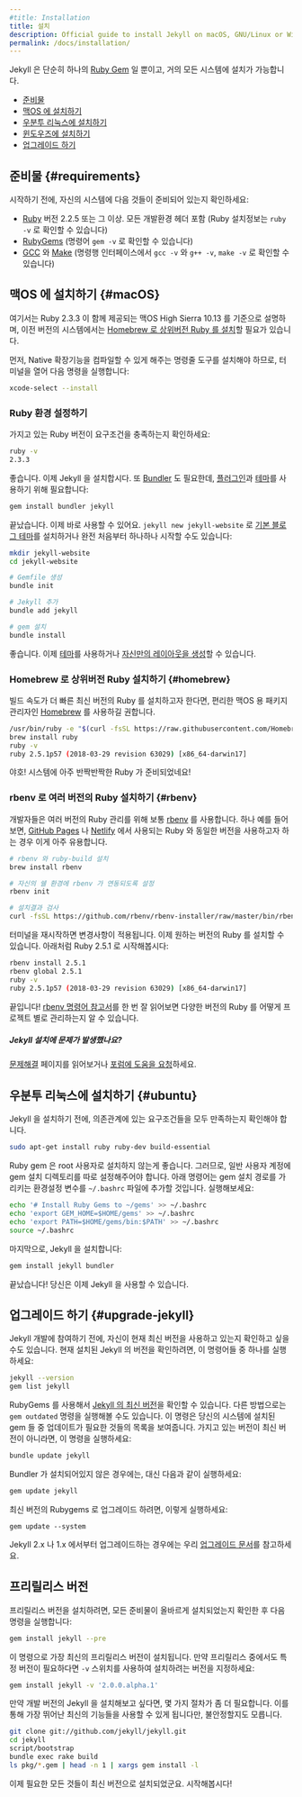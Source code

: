 ```yaml
---
#title: Installation
title: 설치
description: Official guide to install Jekyll on macOS, GNU/Linux or Windows.
permalink: /docs/installation/
---
```


<!--
Jekyll is a [Ruby Gem](http://guides.rubygems.org/rubygems-basics/), and can be
installed on most systems.
-->
Jekyll 은 단순히 하나의 [Ruby Gem](http://guides.rubygems.org/rubygems-basics/) 일 뿐이고, 거의 모든 시스템에 설치가 가능합니다.

<!--
- [Requirements](#requirements)
- [Install Jekyll on macOS](#macOS)
- [Install Jekyll on Ubuntu Linux](#ubuntu)
- [Install Jekyll on Windows](../windows/)
- [Upgrade Jekyll](#upgrade-jekyll)
-->
- [준비물](#requirements)
- [맥OS 에 설치하기](#macOS)
- [우분투 리눅스에 설치하기](#ubuntu)
- [윈도우즈에 설치하기](../windows/)
- [업그레이드 하기](#upgrade-jekyll)

<!--
## Requirements
-->
## 준비물 {#requirements}

<!--
Before you start, make sure your system has the following:
-->
시작하기 전에, 자신의 시스템에 다음 것들이 준비되어 있는지 확인하세요:

<!--
- [Ruby](https://www.ruby-lang.org/en/downloads/) version 2.2.5 or above, including all development headers (ruby installation can be checked by running `ruby -v`)
- [RubyGems](https://rubygems.org/pages/download) (which you can check by running `gem -v`)
- [GCC](https://gcc.gnu.org/install/) and [Make](https://www.gnu.org/software/make/) (in case your system doesn't have them installed, which you can check by running `gcc -v`,`g++ -v`  and `make -v` in your system's command line interface)
-->
- [Ruby](https://www.ruby-lang.org/en/downloads/) 버전 2.2.5 또는 그 이상. 모든 개발환경 헤더 포함 (Ruby 설치정보는 `ruby -v` 로 확인할 수 있습니다)
- [RubyGems](https://rubygems.org/pages/download) (명령어 `gem -v` 로 확인할 수 있습니다)
- [GCC](https://gcc.gnu.org/install/) 와 [Make](https://www.gnu.org/software/make/) (명령행 인터페이스에서 `gcc -v` 와 `g++ -v`, `make -v` 로 확인할 수 있습니다)

<!--
## Install on macOS {#macOS}
-->
## 맥OS 에 설치하기 {#macOS}

<!--
We only cover macOS High Sierra 10.13 here, which comes with Ruby 2.3.3, older systems will need to [install a more recent Ruby version via Homebrew](#homebrew).
-->
여기서는 Ruby 2.3.3 이 함께 제공되는 맥OS High Sierra 10.13 를 기준으로 설명하며, 이전 버전의 시스템에서는 [Homebrew 로 상위버전 Ruby 를 설치](#homebrew)할 필요가 있습니다.

<!--
First, you need to install the command-line tools to be able to compile native extensions, open a terminal and run:
-->
먼저, Native 확장기능을 컴파일할 수 있게 해주는 명령줄 도구를 설치해야 하므로, 터미널을 열어 다음 명령을 실행합니다:

```sh
xcode-select --install
```

<!--
### Set up Ruby included with the OS
-->
### Ruby 환경 설정하기

<!--
Check your Ruby version meet our requirements:
-->
가지고 있는 Ruby 버전이 요구조건을 충족하는지 확인하세요:

```sh
ruby -v
2.3.3
```

<!--
Great, let's install Jekyll. We also need [Bundler](https://bundler.io/) to help us handle [plugins](../plugins) and [themes](../themes):
-->
좋습니다. 이제 Jekyll 을 설치합시다.  또 [Bundler](https://bundler.io/) 도 필요한데, [플러그인](../plugins)과 [테마](../themes)를 사용하기 위해 필요합니다:

```sh
gem install bundler jekyll
```

<!--
That's it, you're ready to go, either by installing our [default minimal blog theme](https://github.com/jekyll/minima) with `jekyll new jekyll-website` or by starting from scratch:
-->
끝났습니다. 이제 바로 사용할 수 있어요. `jekyll new jekyll-website` 로 [기본 블로그 테마](https://github.com/jekyll/minima)를 설치하거나 완전 처음부터 하나하나 시작할 수도 있습니다:

<!--
```sh
mkdir jekyll-website
cd jekyll-website

# Create a Gemfile
bundle init

# Add Jekyll
bundle add jekyll

# Install gems
bundle install
```
-->
```sh
mkdir jekyll-website
cd jekyll-website

# Gemfile 생성
bundle init

# Jekyll 추가
bundle add jekyll

# gem 설치
bundle install
```

<!--
Great, from there you can now either use a [theme](../themes/) or [create your own layouts](../templates/).
-->
좋습니다. 이제 [테마](../themes/)를 사용하거나 [자신만의 레이아웃을 생성](../templates/)할 수 있습니다.

<!--
### Install a newer Ruby version via Homebrew {#homebrew}
-->
### Homebrew 로 상위버전 Ruby 설치하기 {#homebrew}

<!--
If you wish to install the latest version of Ruby and get faster builds, we recommend to do it via [Homebrew](https://brew.sh) a handy package manager for macOS.
-->
빌드 속도가 더 빠른 최신 버전의 Ruby 를 설치하고자 한다면, 편리한 맥OS 용 패키지 관리자인 [Homebrew](https://brew.sh) 를 사용하길 권합니다.

```sh
/usr/bin/ruby -e "$(curl -fsSL https://raw.githubusercontent.com/Homebrew/install/master/install)"
brew install ruby
ruby -v
ruby 2.5.1p57 (2018-03-29 revision 63029) [x86_64-darwin17]
```

<!--
Yay! Now you have a shiny Ruby on your system!
-->
야호! 시스템에 아주 반짝반짝한 Ruby 가 준비되었네요!

<!--
### Install multiple Ruby versions with rbenv {#rbenv}
-->
### rbenv 로 여러 버전의 Ruby 설치하기 {#rbenv}

<!--
Developers often use [rbenv](https://github.com/rbenv/rbenv) to manage multiple Ruby versions. This can be useful if you want to run the same Ruby version used by [GitHub Pages](https://pages.github.com/versions/) or [Netlify](https://www.netlify.com/docs/#ruby) for instance.
-->
개발자들은 여러 버전의 Ruby 관리를 위해 보통 [rbenv](https://github.com/rbenv/rbenv) 를 사용합니다. 하나 예를 들어보면, [GitHub Pages](https://pages.github.com/versions/) 나 [Netlify](https://www.netlify.com/docs/#ruby) 에서 사용되는 Ruby 와 동일한 버전을 사용하고자 하는 경우 이게 아주 유용합니다.

<!--
```sh
# Install rbenv and ruby-build
brew install rbenv

# Setup rbenv integration to your shell
rbenv init

# Check your install
curl -fsSL https://github.com/rbenv/rbenv-installer/raw/master/bin/rbenv-doctor | bash
```
-->
```sh
# rbenv 와 ruby-build 설치
brew install rbenv

# 자신의 쉘 환경에 rbenv 가 연동되도록 설정
rbenv init

# 설치결과 검사
curl -fsSL https://github.com/rbenv/rbenv-installer/raw/master/bin/rbenv-doctor | bash
```

<!--
Restart your terminal for changes to take effect.
Now we can install the Ruby version of our choice, let's go with Ruby 2.5.1 here:
-->
터미널을 재시작하면 변경사항이 적용됩니다.
이제 원하는 버전의 Ruby 를 설치할 수 있습니다. 아래처럼 Ruby 2.5.1 로 시작해봅시다:

```sh
rbenv install 2.5.1
rbenv global 2.5.1
ruby -v
ruby 2.5.1p57 (2018-03-29 revision 63029) [x86_64-darwin17]
```

<!--
That's it! Head over [rbenv command references](https://github.com/rbenv/rbenv#command-reference) to learn how to use different versions of Ruby in your projects.
-->
끝입니다! [rbenv 명령어 참고서](https://github.com/rbenv/rbenv#command-reference)를 한 번 잘 읽어보면 다양한 버전의 Ruby 를 어떻게 프로젝트 별로 관리하는지 알 수 있습니다.

<div class="note info" markdown="1">

<!--
##### Problems installing Jekyll?
-->
##### Jekyll 설치에 문제가 발생했나요?

<!--
Check out the [troubleshooting](../troubleshooting/) page or
[ask for help on our forum](https://talk.jekyllrb.com).
-->
[문제해결](../troubleshooting/) 페이지를 읽어보거나
[포럼에 도움을 요청](https://talk.jekyllrb.com)하세요.

</div>

<!--
## Install on Ubuntu Linux {#ubuntu}
-->
## 우분투 리눅스에 설치하기 {#ubuntu}

<!--
Before we install Jekyll, we need to make sure we have all the required
dependencies.
-->
Jekyll 을 설치하기 전에, 의존관계에 있는 요구조건들을 모두 만족하는지
확인해야 합니다.

```sh
sudo apt-get install ruby ruby-dev build-essential
```

<!--
It is best to avoid installing Ruby Gems as the root user. Therefore, we need to
set up a gem installation directory for your user account. The following
commands will add environment variables to your `~/.bashrc` file to configure
the gem installation path. Run them now:
-->
Ruby gem 은 root 사용자로 설치하지 않는게 좋습니다. 그러므로, 일반
사용자 계정에 gem 설치 디렉토리를 따로 설정해주어야 합니다. 아래
명령어는 gem 설치 경로를 가리키는 환경설정 변수를 `~/.bashrc` 파일에
추가할 것입니다. 실행해보세요:

```sh
echo '# Install Ruby Gems to ~/gems' >> ~/.bashrc
echo 'export GEM_HOME=$HOME/gems' >> ~/.bashrc
echo 'export PATH=$HOME/gems/bin:$PATH' >> ~/.bashrc
source ~/.bashrc
```

<!--
Finally, install Jekyll:
-->
마지막으로, Jekyll 을 설치합니다:

```sh
gem install jekyll bundler
```

<!--
That's it! You're ready to start using Jekyll.
-->
끝났습니다! 당신은 이제 Jekyll 을 사용할 수 있습니다.

<!--
## Upgrade Jekyll
-->
## 업그레이드 하기 {#upgrade-jekyll}

<!--
Before you start developing with Jekyll, you may want to check that you're up to date with the latest version. To find the currently installed version of Jekyll, run one of these commands:
-->
Jekyll 개발에 참여하기 전에, 자신이 현재 최신 버전을 사용하고 있는지 확인하고 싶을 수도 있습니다. 현재 설치된 Jekyll 의 버전을 확인하려면, 이 명령어들 중 하나를 실행하세요:

```sh
jekyll --version
gem list jekyll
```

<!--
You can use RubyGems to find [the current version of Jekyll](https://rubygems.org/gems/jekyll). Another way to check if you have the latest version is to run the command `gem outdated`. This will provide a list of all the gems on your system that need to be updated. If you aren't running the latest version, run this command:
-->
RubyGems 를 사용해서 [Jekyll 의 최신 버전](https://rubygems.org/gems/jekyll)을 확인할 수 있습니다. 다른 방법으로는 `gem outdated` 명령을 실행해볼 수도 있습니다. 이 명령은 당신의 시스템에 설치된 gem 들 중 업데이트가 필요한 것들의 목록을 보여줍니다. 가지고 있는 버전이 최신 버전이 아니라면, 이 명령을 실행하세요:

```sh
bundle update jekyll
```

<!--
Alternatively, if you don't have Bundler installed run:
-->
Bundler 가 설치되어있지 않은 경우에는, 대신 다음과 같이 실행하세요:

```sh
gem update jekyll
```

<!--
To upgrade to latest Rubygems, run:
-->
최신 버전의 Rubygems 로 업그레이드 하려면, 이렇게 실행하세요:

```
gem update --system
```

<!--
Refer to our [upgrading section](../upgrading/) to upgrade from Jekyll 2.x or 1.x.
-->
Jekyll 2.x 나 1.x 에서부터 업그레이드하는 경우에는 우리 [업그레이드 문서](../upgrading/)를 참고하세요.

<!--
## Pre-releases
-->
## 프리릴리스 버전

<!--
In order to install a pre-release, make sure you have all the requirements
installed properly and run:
-->
프리릴리스 버전을 설치하려면, 모든 준비물이 올바르게 설치되었는지 확인한 후
다음 명령을 실행합니다:

```sh
gem install jekyll --pre
```

<!--
This will install the latest pre-release. If you want a particular pre-release,
use the `-v` switch to indicate the version you'd like to install:
-->
이 명령으로 가장 최신의 프리릴리스 버전이 설치됩니다. 만약 프리릴리스 중에서도
특정 버전이 필요하다면 `-v` 스위치를 사용하여 설치하려는 버전을 지정하세요:

```sh
gem install jekyll -v '2.0.0.alpha.1'
```

<!--
If you'd like to install a development version of Jekyll, the process is a bit
more involved. This gives you the advantage of having the latest and greatest,
but may be unstable.
-->
만약 개발 버전의 Jekyll 을 설치해보고 싶다면, 몇 가지 절차가 좀 더 필요합니다.
이를 통해 가장 뛰어난 최신의 기능들을 사용할 수 있게 됩니다만, 불안정할지도
모릅니다.


```sh
git clone git://github.com/jekyll/jekyll.git
cd jekyll
script/bootstrap
bundle exec rake build
ls pkg/*.gem | head -n 1 | xargs gem install -l
```

<!--
Now that you’ve got everything up-to-date and installed, let’s get to work!
-->
이제 필요한 모든 것들이 최신 버전으로 설치되었군요. 시작해봅시다!
